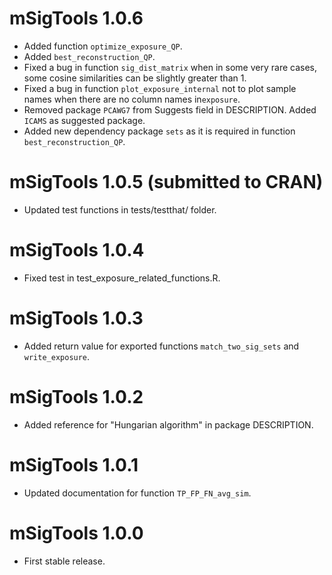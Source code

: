 # mSigTools 1.0.6
* Added function `optimize_exposure_QP`.
* Added `best_reconstruction_QP`.
* Fixed a bug in function `sig_dist_matrix` when in some very rare cases, some
  cosine similarities can be slightly greater than 1.
* Fixed a bug in function `plot_exposure_internal` not to plot sample names when
there are no column names in`exposure`.
* Removed package `PCAWG7` from Suggests field in DESCRIPTION. Added `ICAMS` as suggested package.
* Added new dependency package `sets` as it is required in function `best_reconstruction_QP`.

# mSigTools 1.0.5 (submitted to CRAN)
* Updated test functions in tests/testthat/ folder.

# mSigTools 1.0.4
* Fixed test in test_exposure_related_functions.R.

# mSigTools 1.0.3
* Added return value for exported functions `match_two_sig_sets` and
`write_exposure`.

# mSigTools 1.0.2
* Added reference for "Hungarian algorithm" in package DESCRIPTION.

# mSigTools 1.0.1
* Updated documentation for function `TP_FP_FN_avg_sim`.

# mSigTools 1.0.0
* First stable release.
